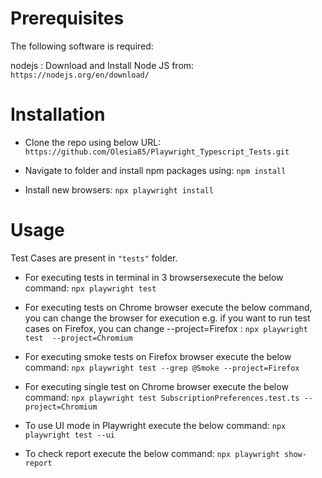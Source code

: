 # Prerequisites
The following software is required:

nodejs : Download and Install Node JS from:
 `https://nodejs.org/en/download/`

# Installation
* Clone the repo using below URL:
 `https://github.com/Olesia85/Playwright_Typescript_Tests.git`

* Navigate to folder and install npm packages using:
 `npm install`

* Install new browsers:
 `npx playwright install`

# Usage
Test Cases are present in  `"tests"` folder.
* For executing tests in terminal in 3 browsersexecute the below command:
`npx playwright test` 

* For executing tests on Chrome browser execute the below command, you can change the browser for execution e.g. if you want to run test cases on Firefox, you can change --project=Firefox :
`npx playwright test  --project=Chromium` 

* For executing smoke tests on Firefox browser execute the below command:
`npx playwright test --grep @Smoke --project=Firefox`

* For executing single test on Chrome browser execute the below command:
`npx playwright test SubscriptionPreferences.test.ts --project=Chromium`

* To use UI mode in Playwright execute the below command:
`npx playwright test --ui`

* To check report execute the below command:
`npx playwright show-report`

